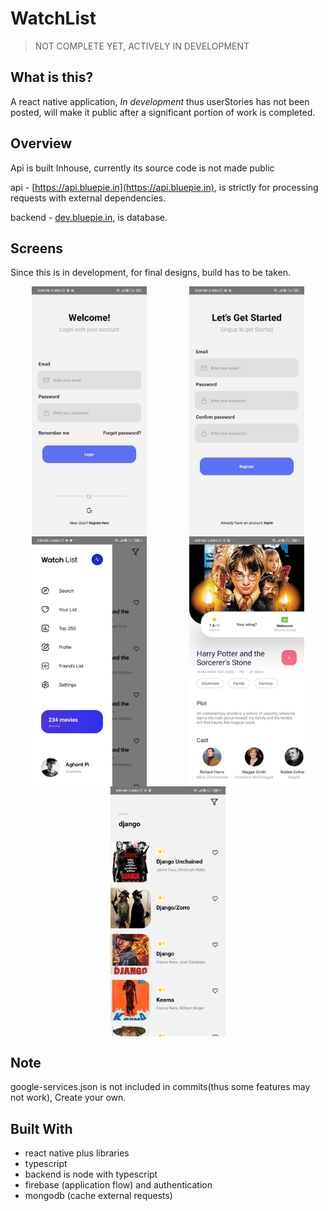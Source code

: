 # WatchList

> NOT COMPLETE YET, ACTIVELY IN DEVELOPMENT

## What is this?

A react native application, _In development_ thus userStories has not been posted, will make it public after a significant portion of work is completed.

## Overview

Api is built Inhouse, currently its source code is not made public

api - [https://api.bluepie.in](https://api.bluepie.in), is strictly for processing requests with external dependencies.

backend - [dev.bluepie.in](dev.bluepie.in), is database.

## Screens

Since this is in development, for final designs, build has to be taken.

<div style="display: flex; flex-direction: row;justify-content:space-around;flex-wrap:wrap">
  <img src="./demo/screen4.jpg" height="400">
  <img src="./demo/screen5.jpg" height="400">
  <img src="./demo/screen1.jpg" height="400">
  <img src="./demo/screen2.jpg" height="400">
  <img src="./demo/screen3.jpg" height="400">
</div>

## Note

google-services.json is not included in commits(thus some features may not work), Create your own.

## Built With

- react native plus libraries
- typescript
- backend is node with typescript
- firebase (application flow) and authentication
- mongodb (cache external requests)
